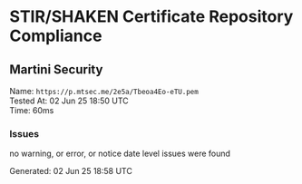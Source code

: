 # STIR/SHAKEN Certificate Repository Compliance

## Martini Security

Name: `https://p.mtsec.me/2e5a/Tbeoa4Eo-eTU.pem`\
Tested At: 02 Jun 25 18:50 UTC\
Time: 60ms

### Issues

no warning, or error, or notice date level issues were found

Generated: 02 Jun 25 18:58 UTC